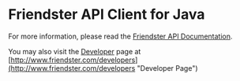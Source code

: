 Friendster API Client for Java
==============================

For more information, please read the [Friendster API Documentation](http://www.friendster.com/api_reference" "Friendster API Documentation").

You may also visit the [Developer](http://www.friendster.com/developers "Developer Page") page at [http://www.friendster.com/developers](http://www.friendster.com/developers "Developer Page")